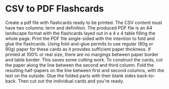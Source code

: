 # CSV to PDF Flashcards

Create a pdf file with flashcards ready to be printed.
The CSV content must have two columns: term and definition.
The produced PDF file is an A4 landscape format with the flashcards layed out in a 4 x 4 table filling the whole page.
Print the PDF file single-sided with the intention to fold and glue the flashcards.
Using fold-and-glue permits to use regular (80g or 90g) paper for these cards as it provides sufficient paper thickness.
If printed at 100% or real size, there are no margings between paper border and table border.
This saves some cutting work.
To construct the cards, cut the paper along the line between the second and third column.
Fold the resulting half-papers on the line between first and second columns, with the text on the outside.
Glue the folded parts with their blank sides back-to-back.
Then cut out the individual cards and you're ready.

